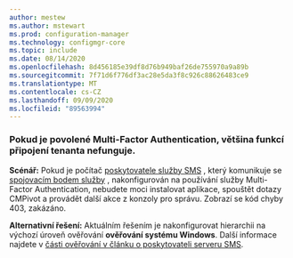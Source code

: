 ```yaml
---
author: mestew
ms.author: mstewart
ms.prod: configuration-manager
ms.technology: configmgr-core
ms.topic: include
ms.date: 08/14/2020
ms.openlocfilehash: 8d456185e39df8d76b949baf26de755970a9a89b
ms.sourcegitcommit: 7f71d6f776df3ac28e5da3f8c926c88626483ce9
ms.translationtype: MT
ms.contentlocale: cs-CZ
ms.lasthandoff: 09/09/2020
ms.locfileid: "89563994"
---
```

<!--Don't apply H2 in this include file since they are context driven by article-->

### <a name="when-multi-factor-authentication-is-enabled-most-tenant-attach-features-dont-work"></a><a name="bkmk_mfa"></a> Pokud je povolené Multi-Factor Authentication, většina funkcí připojení tenanta nefunguje.
<!--7986450, 7988266-->
**Scénář:** Pokud je počítač [poskytovatele služby SMS](../../core/plan-design/hierarchy/plan-for-the-sms-provider.md) , který komunikuje se [spojovacím bodem služby](../../core/servers/deploy/configure/about-the-service-connection-point.md) , nakonfigurován na používání služby Multi-Factor Authentication, nebudete moci instalovat aplikace, spouštět dotazy CMPivot a provádět další akce z konzoly pro správu. Zobrazí se kód chyby 403, zakázáno.  

**Alternativní řešení:** Aktuálním řešením je nakonfigurovat hierarchii na výchozí úroveň ověřování **ověřování systému Windows**. Další informace najdete v [části ověřování v článku o poskytovateli serveru SMS](../../core/plan-design/hierarchy/plan-for-the-sms-provider.md#bkmk_auth).


